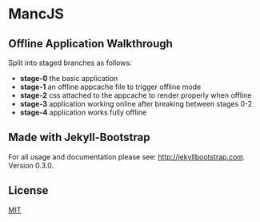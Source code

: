 # MancJS
## Offline Application Walkthrough

Split into staged branches as follows:

* __stage-0__ the basic application
* __stage-1__ an offline appcache file to trigger offline mode
* __stage-2__ css attached to the appcache to render properly when offline
* __stage-3__ application working online after breaking between stages 0-2
* __stage-4__ application works fully offline


## Made with Jekyll-Bootstrap

For all usage and documentation please see: <http://jekyllbootstrap.com>. Version 0.3.0.

## License

[MIT](http://opensource.org/licenses/MIT)
